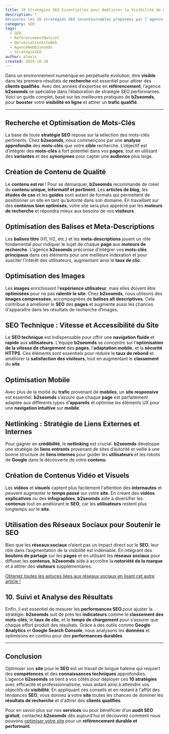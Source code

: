 ```yaml
---
title: 10 Stratégies SEO Essentielles pour Améliorer la Visibilité de Votre Site Web avec b2seomds
description: "
Découvrez les 10 stratégies SEO incontournables proposées par l'agence web b2seomds pour booster la visibilité de votre site et attirer un trafic qualifié. De l'optimisation des mots-clés à la vitesse de chargement, en passant par le netlinking et les balises, chaque technique est expliquée pour vous aider à améliorer votre positionnement dans les moteurs de recherche."
category: SEO
tags: 
  - SEO
  - RéférencementNaturel
  - OptimisationSiteWeb
  - AgenceWebb2seomds
  - StratégieSEO
author: alexis
created: 2024-10-30
---
```


Dans un environnement numérique en perpétuelle évolution, être **visible** dans les premiers résultats de **recherche** est essentiel pour attirer des **clients qualifiés**. Avec des années d’expertise en **référencement**, l’agence **b2seomds** se spécialise dans l’élaboration de stratégie SEO performantes. Voici un guide complet, basé sur les meilleures pratiques de **b2seomds**, pour **booster** votre **visibilité en ligne** et attirer un **trafic qualifié**.

---

## Recherche et Optimisation de Mots-Clés

La base de toute **stratégie SEO** repose sur la sélection des mots-clés pertinents. Chez **b2seomds**, nous commençons par une **analyse approfondie** des **mots-clés** que votre **cible** recherche. L’objectif est d’intégrer des **mots-clés** à fort potentiel dans vos **pages**, tout en utilisant des **variantes** et des **synonymes** pour capter une **audience** plus large.

## Création de Contenu de Qualité

Le **contenu est roi** ! Pour se démarquer, **b2seomds** recommande de créer du **contenu unique, informatif et pertinent**. Les **articles de blog**, les **études de cas** et les **guides** sont autant de formats qui permettent de positionner un site en tant qu’autorité dans son domaine. En travaillant sur des **contenus bien optimisés**, votre site sera plus apprécié par les **moteurs de recherche** et répondra mieux aux besoins de vos **visiteurs**.

## Optimisation des Balises et Meta-Descriptions

Les **balises titre** (H1, H2, etc.) et les **meta-descriptions** jouent un rôle fondamental pour indiquer le sujet de chaque **page** aux **moteurs de recherche**. L’agence **b2seomds** préconise d’intégrer vos **mots-clés principaux** dans ces éléments pour une meilleure indexation et pour susciter l'intérêt des utilisateurs, augmentant ainsi le **taux de clic**.

## Optimisation des Images

Les **images** enrichissent l’**expérience utilisateur**, mais elles doivent être **optimisées** pour ne pas **ralentir le site**. Chez **b2seomds**, nous utilisons des **images compressées**, accompagnées de **balises alt descriptives**. Cela contribue à améliorer le **SEO** des **pages** et augmente aussi les chances d'apparaître dans les résultats de recherche d’images.

## SEO Technique : Vitesse et Accessibilité du Site

Le **SEO technique** est indispensable pour offrir une **navigation fluide** et **rapide** aux **utilisateurs**. L’équipe **b2seomds** se concentre sur l’**optimisation de la vitesse de chargement** des **pages**, l’**adaptation mobile**, et la **sécurité HTTPS**. Ces éléments sont essentiels pour réduire le **taux de rebond** et améliorer la **satisfaction des visiteurs**, tout en augmentant le **classement** du **site**.

## Optimisation Mobile

Avec plus de la moitié du **trafic** provenant de **mobiles**, un **site responsive** est essentiel. **b2seomds** s’assure que chaque **page** est parfaitement adaptée aux différents types d’**appareils** et optimise les éléments UX pour une **navigation intuitive** sur **mobile**.

## Netlinking : Stratégie de Liens Externes et Internes

Pour gagner en **crédibilité**, le **netlinking** est crucial. **b2seomds** développe une stratégie de **liens entrants** provenant de sites d’autorité et veille à une bonne structure de **liens internes** pour guider les **utilisateurs** et les robots de **Google** dans la découverte de votre **contenu**.

## Création de Contenus Vidéo et Visuels

Les **vidéos** et **visuels** captent plus facilement l'attention des **internautes** et peuvent augmenter le **temps passé** sur votre **site**. En créant des **vidéos explicatives** ou des **infographies**, **b2seomds** aide à diversifier les **contenus** tout en améliorant le **SEO**, car les **utilisateurs** restent plus longtemps sur le **site**.

## Utilisation des Réseaux Sociaux pour Soutenir le SEO

Bien que les **réseaux sociaux** n’aient pas un impact direct sur le **SEO**, leur rôle dans l’augmentation de la visibilité est indéniable. En intégrant des **boutons de partage** sur les **pages** et en utilisant les **réseaux sociaux** pour diffuser les **contenus**, **b2seomds** aide à accroître la **notoriété de la marque** et à attirer des **visiteurs** supplémentaires.

[Obtenez toutes les astuces liées aux réseaux sociaux en lisant cet autre article !](/blog/impact-seo-reseaux-sociaux)

## 10. Suivi et Analyse des Résultats

Enfin, il est essentiel de mesurer les **performances SEO** pour ajuster la stratégie. **b2seomds** suit de près les **indicateurs** comme le **classement des mots-clés**, le **taux de clic**, et le **temps de chargement** pour s’assurer que chaque effort produit des résultats. Grâce à des outils comme **Google Analytics** et **Google Search Console**, nous analysons les **données** et optimisons en continu pour des **performances durables**.

---

## Conclusion

Optimiser son **site** pour le **SEO** est un travail de longue haleine qui requiert des **compétences** et des **connaissances techniques** approfondies. L’agence **b2seomds** se tient à vos côtés pour déployer ces **10 stratégies** avec efficacité et professionnalisme, vous aidant ainsi à atteindre vos objectifs de **visibilité**. En appliquant ces conseils et en restant à l'affût des tendances **SEO**, vous donnez à votre **site** toutes les chances de dominer les **résultats de recherche** et d'attirer des **clients qualifiés**.

Pour en savoir plus sur nos **services** ou pour bénéficier d’un **audit SEO gratuit**, contactez **b2seomds** dès aujourd'hui et découvrez comment nous pouvons [optimiser votre site](/contact) pour un **référencement durable et performant**.
